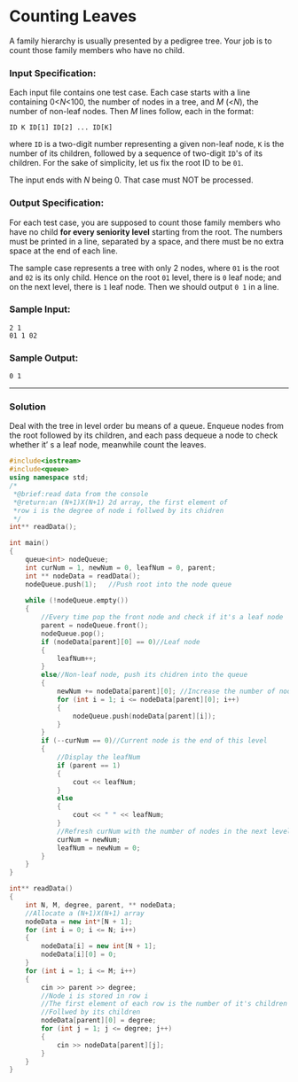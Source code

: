 # Counting Leaves

A family hierarchy is usually presented by a pedigree tree. Your job is to count those family members who have no child.

### Input Specification:

Each input file contains one test case. Each case starts with a line containing 0<*N*<100, the number of nodes in a tree, and *M* (<*N*), the number of non-leaf nodes. Then *M* lines follow, each in the format:

```
ID K ID[1] ID[2] ... ID[K]
```

where `ID` is a two-digit number representing a given non-leaf node, `K` is the number of its children, followed by a sequence of two-digit `ID`'s of its children. For the sake of simplicity, let us fix the root ID to be `01`.

The input ends with *N* being 0. That case must NOT be processed.

### Output Specification:

For each test case, you are supposed to count those family members who have no child **for every seniority level** starting from the root. The numbers must be printed in a line, separated by a space, and there must be no extra space at the end of each line.

The sample case represents a tree with only 2 nodes, where `01` is the root and `02` is its only child. Hence on the root `01` level, there is `0` leaf node; and on the next level, there is `1` leaf node. Then we should output `0 1` in a line.

### Sample Input:

```in
2 1
01 1 02
```

### Sample Output:

```out
0 1
```

---

### Solution

Deal with the tree in level order bu means of a queue. Enqueue nodes from the root followed by its children, and each pass dequeue a node to check whether it’ s a leaf node, meanwhile count the leaves.

```C++
#include<iostream>
#include<queue>
using namespace std;
/*
 *@brief:read data from the console
 *@return:an (N+1)X(N+1) 2d array, the first element of 
 *row i is the degree of node i follwed by its chidren
 */
int** readData();

int main()
{
    queue<int> nodeQueue;
    int curNum = 1, newNum = 0, leafNum = 0, parent;
    int ** nodeData = readData();
    nodeQueue.push(1);   //Push root into the node queue
    
    while (!nodeQueue.empty())
    {
        //Every time pop the front node and check if it's a leaf node
        parent = nodeQueue.front();
        nodeQueue.pop();
        if (nodeData[parent][0] == 0)//Leaf node
        {
            leafNum++;  
        }
        else//Non-leaf node, push its chidren into the queue
        {
            newNum += nodeData[parent][0]; //Increase the number of nodes in the next level
            for (int i = 1; i <= nodeData[parent][0]; i++)
            {
                nodeQueue.push(nodeData[parent][i]);
            }
        }
        if (--curNum == 0)//Current node is the end of this level
        {
            //Display the leafNum
            if (parent == 1)
            {
                cout << leafNum;
            }
            else
            {
                cout << " " << leafNum;
            }
            //Refresh curNum with the number of nodes in the next level
            curNum = newNum;
            leafNum = newNum = 0;
        }
    }
}

int** readData()
{
    int N, M, degree, parent, ** nodeData;
    //Allocate a (N+1)X(N+1) array
    nodeData = new int*[N + 1];
    for (int i = 0; i <= N; i++)
    {
        nodeData[i] = new int[N + 1];
        nodeData[i][0] = 0; 
    }
    for (int i = 1; i <= M; i++)
    {
        cin >> parent >> degree;
        //Node i is stored in row i
        //The first element of each row is the number of it's children
        //Follwed by its children
        nodeData[parent][0] = degree;
        for (int j = 1; j <= degree; j++)
        {
            cin >> nodeData[parent][j];
        }
    }
}
```



